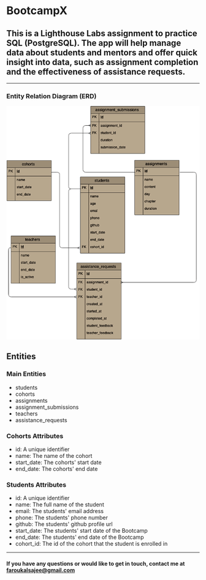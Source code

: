 # BootcampX
## This is a Lighthouse Labs assignment to practice SQL (PostgreSQL). The app will help manage data about students and mentors and offer quick insight into data, such as assignment completion and the effectiveness of assistance requests.
---
### Entity Relation Diagram (ERD)
![created diagram pic](https://github.com/faroukalsajee/BootcampX/blob/main/docs/digram_pic.png)
## Entities
### Main Entities
* students
* cohorts
* assignments
* assignment_submissions
* teachers
* assistance_requests
### Cohorts Attributes
* id: A unique identifier
* name: The name of the cohort
* start_date: The cohorts' start date
* end_date: The cohorts' end date
### Students Attributes
* id: A unique identifier
* name: The full name of the student
* email: The students' email address
* phone: The students' phone number
* github: The students' github profile url
* start_date: The students' start date of the Bootcamp
* end_date: The students' end date of the Bootcamp
* cohort_id: The id of the cohort that the student is enrolled in
---
#### If you have any questions or would like to get in touch, contact me at faroukalsajee@gmail.com
